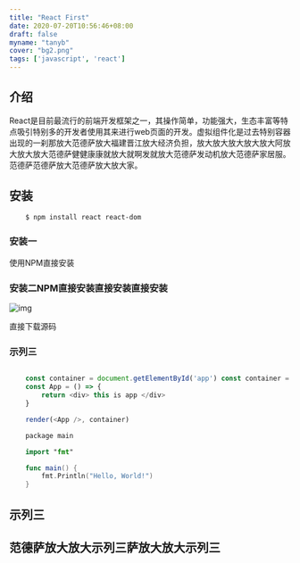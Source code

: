```yaml
---
title: "React First"
date: 2020-07-20T10:56:46+08:00
draft: false
myname: "tanyb"
cover: "bg2.png"
tags: ['javascript', 'react']
---
```


## 介绍

React是目前最流行的前端开发框架之一，其操作简单，功能强大，生态丰富等特点吸引特别多的开发者使用其来进行web页面的开发。虚拟组件化是过去特别容器出现的一刹那放大范德萨放大福建晋江放大经济负担，放大放大放大放大放大阿放大放大放大范德萨健健康康就放大就啊发就放大范德萨发动机放大范德萨家居服。范德萨范德萨放大范德萨放大放大家。


## 安装

```bash
    $ npm install react react-dom
```

### 安装一

使用NPM直接安装

### 安装二NPM直接安装直接安装直接安装

![img](/images/first.png)

直接下载源码

### 示列三

```javascript

    const container = document.getElementById('app') const container = document.getElementById('app') const container = document.getElementById('app') 
    const App = () => {
        return <div> this is app </div>
    }

    render(<App />, container)

```

```swift
    package main

    import "fmt"

    func main() {
        fmt.Println("Hello, World!")
    }
```

## 示列三
## 范德萨放大放大示列三萨放大放大示列三